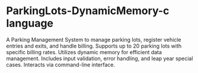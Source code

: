 # ParkingLots-DynamicMemory-c language
A Parking Management System to manage parking lots, register vehicle entries and exits, and handle billing. Supports up to 20 parking lots with specific billing rates. Utilizes dynamic memory for efficient data management. Includes input validation, error handling, and leap year special cases. Interacts via command-line interface.
